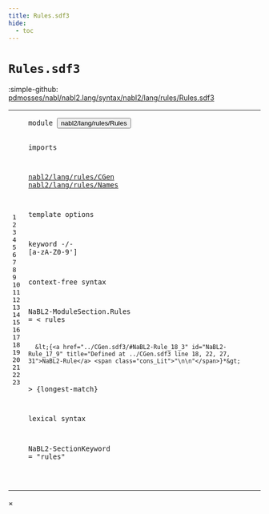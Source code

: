 ```yaml
---
title: Rules.sdf3
hide:
  - toc
---
```


# `Rules.sdf3`

:simple-github: [pdmosses/nabl/nabl2.lang/syntax/nabl2/lang/rules/Rules.sdf3]

[pdmosses/nabl/nabl2.lang/syntax/nabl2/lang/rules/Rules.sdf3]: https://github.com/pdmosses/nabl/blob/master/nabl2.lang/syntax/nabl2/lang/rules/Rules.sdf3 "The source file on GitHub"

<div class="sdf3"><table class="highlighttable"><tbody><tr><td class="linenos"><div class="linenodiv"><pre><span></span>1
2
3
4
5
6
7
8
9
10
11
12
13
14
15
16
17
18
19
20
21
22
23
</pre></div></td>
<td class="code"><pre><code><span class="keyword">module</span> <button class="modal-open" id="nabl2/lang/rules/Rules_1_8" title="Multi-file references" data-urls="../CGen.sdf3/#nabl2/lang/rules/Rules_12_3 line 12; ../../Main.sdf3/#nabl2/lang/rules/Rules_7_3 line 7">nabl2/lang/rules/Rules</button>

<span class="keyword">imports</span>

  <a href="../CGen.sdf3/#nabl2/lang/rules/CGen_1_8" id="nabl2/lang/rules/CGen_5_3" title="Defined at ../CGen.sdf3 line 1">nabl2/lang/rules/CGen</a>
  <a href="../Names.sdf3/#nabl2/lang/rules/Names_1_8" id="nabl2/lang/rules/Names_6_3" title="Defined at ../Names.sdf3 line 1">nabl2/lang/rules/Names</a>

<span class="keyword">template options</span>

  <span class="keyword">keyword</span> -/- [<span class="cons_Regular">a</span>-<span class="cons_Regular">z</span><span class="cons_Regular">A</span>-<span class="cons_Regular">Z</span><span class="cons_Regular">0</span>-<span class="cons_Regular">9</span>\']

<span class="keyword">context-free syntax</span>

  <span id="NaBL2-ModuleSection_14_3" title="Not referenced">NaBL2-ModuleSection</span>.<span class="cons_Constructor"><span id="Rules_14_23" title="Not referenced">Rules</span></span> = &lt;
    <span class="cons_String">rules</span>
 
      &lt;{<a href="../CGen.sdf3/#NaBL2-Rule_18_3" id="NaBL2-Rule_17_9" title="Defined at ../CGen.sdf3 line 18, 22, 27, 31">NaBL2-Rule</a> <span class="cons_Lit">"\n\n"</span>}*&gt;

  &gt; {<span class="keyword">longest-match</span>}

<span class="keyword">lexical syntax</span>

  <span id="NaBL2-SectionKeyword_23_3" title="Not referenced">NaBL2-SectionKeyword</span> = <span class="cons_Lit">"rules"</span>

</code></pre></td></tr></tbody></table></div>

<div id="modal">
  <div id="modal-content">
    <span id="modal-close">&times;</span>
    <h2 id="modal-h2"></h2>
    <p  id="modal-p"></p>
    <ul id="modal-ul"></ul>
  </div>
</div>
